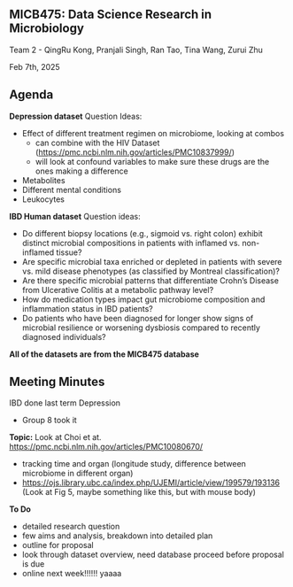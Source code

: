 ## MICB475: Data Science Research in Microbiology
Team 2 - QingRu Kong, Pranjali Singh, Ran Tao, Tina Wang, Zurui Zhu

Feb 7th, 2025 

## Agenda
 **Depression dataset**
 Question Ideas:
- Effect of different treatment regimen on microbiome, looking at combos
	- can combine with the HIV Dataset (https://pmc.ncbi.nlm.nih.gov/articles/PMC10837999/)
	- will look at confound variables to make sure these drugs are the ones making a difference
- Metabolites
- Different mental conditions 
- Leukocytes

**IBD Human dataset**
Question ideas:
- Do different biopsy locations (e.g., sigmoid vs. right colon) exhibit distinct microbial compositions in patients with inflamed vs. non-inflamed tissue?
- Are specific microbial taxa enriched or depleted in patients with severe vs. mild disease phenotypes (as classified by Montreal classification)?
- Are there specific microbial patterns that differentiate Crohn’s Disease from Ulcerative Colitis at a metabolic pathway level?
- How do medication types impact gut microbiome composition and inflammation status in IBD patients?
- Do patients who have been diagnosed for longer show signs of microbial resilience or worsening dysbiosis compared to recently diagnosed individuals?

**All of the datasets are from the MICB475 database**

## Meeting Minutes
IBD done last term
Depression 
- Group 8 took it

**Topic:**
Look at Choi et at. https://pmc.ncbi.nlm.nih.gov/articles/PMC10080670/
- tracking time and organ (longitude study, difference between microbiome in different organ)
- https://ojs.library.ubc.ca/index.php/UJEMI/article/view/199579/193136 (Look at Fig 5, maybe something like this, but with mouse body)

**To Do**
- detailed research question
- few aims and analysis, breakdown into detailed plan
- outline for proposal
- look through dataset overview, need database proceed before proposal is due
- online next week!!!!!! yaaaa
